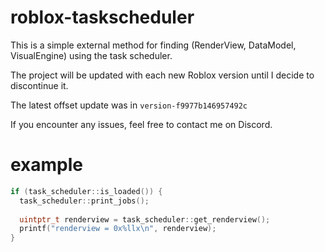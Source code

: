 # roblox-taskscheduler
This is a simple external method for finding (RenderView, DataModel, VisualEngine) using the task scheduler.

The project will be updated with each new Roblox version until I decide to discontinue it.

The latest offset update was in ```version-f9977b146957492c```

If you encounter any issues, feel free to contact me on Discord.
# example
```c++
if (task_scheduler::is_loaded()) {
  task_scheduler::print_jobs();
  
  uintptr_t renderview = task_scheduler::get_renderview();
  printf("renderview = 0x%llx\n", renderview);
}
```
